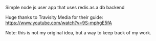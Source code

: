 Simple node js user app that uses redis as a db backend

Huge thanks to Travisity Media for their guide:
https://www.youtube.com/watch?v=9S-mphgE5fA

Note: this is not my original idea, but a way to keep track of my work.
